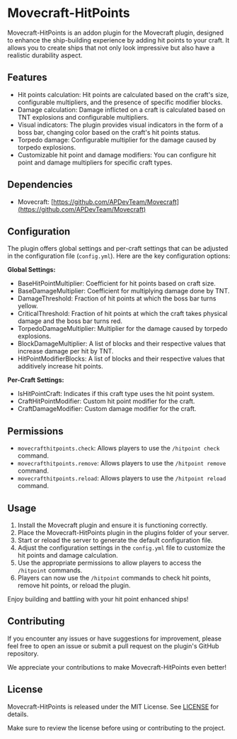 # Movecraft-HitPoints

Movecraft-HitPoints is an addon plugin for the Movecraft plugin, designed to enhance the ship-building experience by adding hit points to your craft. It allows you to create ships that not only look impressive but also have a realistic durability aspect.

## Features

- Hit points calculation: Hit points are calculated based on the craft's size, configurable multipliers, and the presence of specific modifier blocks.
- Damage calculation: Damage inflicted on a craft is calculated based on TNT explosions and configurable multipliers.
- Visual indicators: The plugin provides visual indicators in the form of a boss bar, changing color based on the craft's hit points status.
- Torpedo damage: Configurable multiplier for the damage caused by torpedo explosions.
- Customizable hit point and damage modifiers: You can configure hit point and damage multipliers for specific craft types.

## Dependencies

- Movecraft: [https://github.com/APDevTeam/Movecraft](https://github.com/APDevTeam/Movecraft)

## Configuration

The plugin offers global settings and per-craft settings that can be adjusted in the configuration file (`config.yml`). Here are the key configuration options:

**Global Settings:**

- BaseHitPointMultiplier: Coefficient for hit points based on craft size.
- BaseDamageMultiplier: Coefficient for multiplying damage done by TNT.
- DamageThreshold: Fraction of hit points at which the boss bar turns yellow.
- CriticalThreshold: Fraction of hit points at which the craft takes physical damage and the boss bar turns red.
- TorpedoDamageMultiplier: Multiplier for the damage caused by torpedo explosions.
- BlockDamageMultiplier: A list of blocks and their respective values that increase damage per hit by TNT.
- HitPointModifierBlocks: A list of blocks and their respective values that additively increase hit points.

**Per-Craft Settings:**

- IsHitPointCraft: Indicates if this craft type uses the hit point system.
- CraftHitPointModifier: Custom hit point modifier for the craft.
- CraftDamageModifier: Custom damage modifier for the craft.

## Permissions

- `movecrafthitpoints.check`: Allows players to use the `/hitpoint check` command.
- `movecrafthitpoints.remove`: Allows players to use the `/hitpoint remove` command.
- `movecrafthitpoints.reload`: Allows players to use the `/hitpoint reload` command.

## Usage

1. Install the Movecraft plugin and ensure it is functioning correctly.
2. Place the Movecraft-HitPoints plugin in the plugins folder of your server.
3. Start or reload the server to generate the default configuration file.
4. Adjust the configuration settings in the `config.yml` file to customize the hit points and damage calculation.
5. Use the appropriate permissions to allow players to access the `/hitpoint` commands.
6. Players can now use the `/hitpoint` commands to check hit points, remove hit points, or reload the plugin.

Enjoy building and battling with your hit point enhanced ships!

## Contributing

If you encounter any issues or have suggestions for improvement, please feel free to open an issue or submit a pull request on the plugin's GitHub repository.

We appreciate your contributions to make Movecraft-HitPoints even better!

## License

Movecraft-HitPoints is released under the MIT License. See [LICENSE](LICENSE) for details.

Make sure to review the license before using or contributing to the project.
